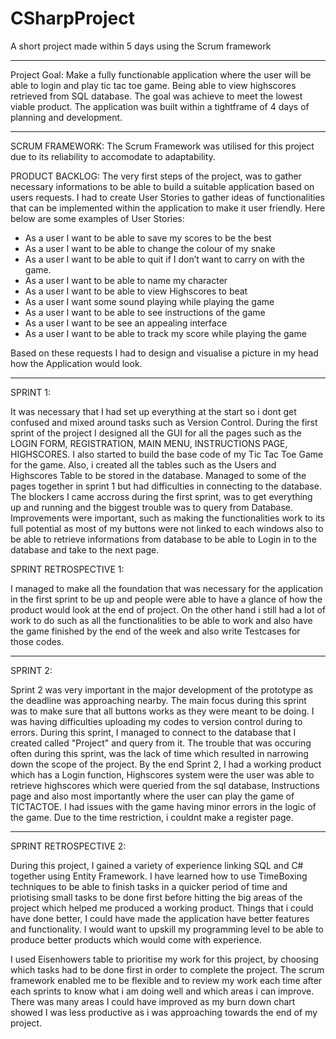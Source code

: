 # CSharpProject
A short project made within 5 days using the Scrum framework
_________________________________________________________________________________________________________________________________
Project Goal:
Make a fully functionable application where the user will be able to login and play tic tac toe game. Being able to view highscores retrieved from SQL database. The goal was achieve to meet the lowest viable product. The application was built within a tightframe of 4 days of planning and development.

_________________________________________________________________________________________________________________________________

SCRUM FRAMEWORK:
The Scrum Framework was utilised for this project due to its reliability to accomodate to adaptability.

PRODUCT BACKLOG:
The very first steps of the project, was to gather necessary informations to be able to build a suitable application based on users requests. I had to create User Stories to gather ideas of functionalities that can be implemented within the application to make it user friendly. Here below are some examples of User Stories:

- As a user I want to be able to save my scores to be the best
- As a user I want to be able to change the colour of my snake
- As a user I want to be able to quit if I don’t want to carry on with the game.
- As a user I want to be able to name my character
- As a user I want to be able to view Highscores to beat
- As a user I want some sound playing while playing the game
- As a user I want to be able to see instructions of the game
- As a user I want to be see an appealing interface
- As a user I want to be able to track my score while playing the game

Based on these requests I had to design and visualise a picture in my head how the Application would look.

____________________________________________________________________________________________________________________________________

SPRINT 1:

It was necessary that I had set up everything at the start so i dont get confused and mixed around tasks such as Version Control. During the first sprint of the project I designed all the GUI for all the pages such as the LOGIN FORM, REGISTRATION, MAIN MENU, INSTRUCTIONS PAGE, HIGHSCORES. I also started to build the base code of my Tic Tac Toe Game for the game. Also, i created all the tables such as the Users and Highscores Table to be stored in the database. Managed to some of the pages together in sprint 1 but had difficulties in connecting to the database. The blockers I came accross during the first sprint, was to get everything up and running and the biggest trouble was to query from Database. Improvements were important, such as making the functionalities work to its full potential as most of my buttons were not linked to each windows also to be able to retrieve informations from database to be able to Login in to the database and take to the next page.

SPRINT RETROSPECTIVE 1:

I managed to make all the foundation that was necessary for the application in the first sprint to be up and people were able to have a glance of how the product would look at the end of project. On the other hand i still had a lot of work to do such as all the functionalities to be able to work and also have the game finished by the end of the week and also write Testcases for those codes.

____________________________________________________________________________________________________________________________________

SPRINT 2:

Sprint 2 was very important in the major development of the prototype as the deadline was approaching nearby. The main focus during this sprint was to make sure that all buttons works as they were meant to be doing. I was having difficulties uploading my codes to version control during to errors. During this sprint, I managed to connect to the database that I created called "Project" and query from it. The trouble that was occuring often during this sprint, was the lack of time which resulted in narrowing down the scope of the project. By the end Sprint 2, I had a working product which has a Login function, Highscores system were the user was able to retrieve highscores which were queried from the sql database, Instructions page and also most importantly where the user can play the game of TICTACTOE. I had issues with the game having minor errors in the logic of the game. Due to the time restriction, i couldnt make a register page.

____________________________________________________________________________________________________________________________________


SPRINT RETROSPECTIVE 2:

During this project, I gained a variety of experience linking SQL and C# together using Entity Framework. I have learned how to use TimeBoxing techniques to be able to finish tasks in a quicker period of time and priotising small tasks to be done first before hitting the big areas of the project which helped me produced a working product. Things that i could have done better, I could have made the application have better features and functionality. I would want to upskill my programming level to be able to produce better products which would come with experience.


I used Eisenhowers table to prioritise my work for this project, by choosing which tasks had to be done first in order to complete the project. The scrum framework enabled me to be flexible and to review my work each time after each sprints to know what i am doing well and which areas i can improve. There was many areas I could have improved as my burn down chart showed I was less productive  as i was approaching towards the end of my project.
